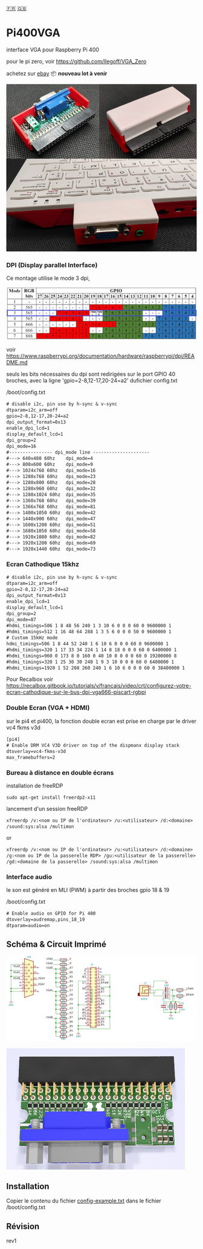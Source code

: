 [:fr:](LISEZMOI.md) [:uk:](README.md)

# Pi400VGA
interface VGA pour Raspberry Pi 400 

pour le pi zero, voir https://github.com/llegoff/VGA_Zero

achetez sur [ebay](https://www.ebay.fr/itm/154303921644) :package: **nouveau lot à venir**

![](img/Pi400VGA.jpg)

### DPI (Display parallel Interface)
Ce montage utilise le mode 3 dpi, 

![](img/dpi-packing.png)

voir https://www.raspberrypi.org/documentation/hardware/raspberrypi/dpi/README.md

seuls les bits nécessaires du dpi sont redirigées sur le port GPIO 40 broches, avec la ligne 'gpio=2-8,12-17,20-24=a2' dufichier config.txt 

/boot/config.txt

    # disable i2c, pin use by h-sync & v-sync
    dtparam=i2c_arm=off
    gpio=2-8,12-17,20-24=a2
    dpi_output_format=0x13
    enable_dpi_lcd=1
    display_default_lcd=1
    dpi_group=2
    dpi_mode=16
    #---------------- dpi_mode line ---------------------
    #---> 640x480 60hz    dpi_mode=4
    #---> 800x600 60hz    dpi_mode=9
    #---> 1024x768 60hz   dpi_mode=16
    #---> 1280x768 60hz   dpi_mode=23
    #---> 1280x800 60hz   dpi_mode=28
    #---> 1280x960 60hz   dpi_mode=32
    #---> 1280x1024 60hz  dpi_mode=35
    #---> 1360x768 60hz   dpi_mode=39
    #---> 1366x768 60hz   dpi_mode=81
    #---> 1400x1050 60hz  dpi_mode=42
    #---> 1440x900 60hz   dpi_mode=47
    #---> 1600x1200 60hz  dpi_mode=51
    #---> 1680x1050 60hz  dpi_mode=58
    #---> 1920x1080 60hz  dpi_mode=82
    #---> 1920x1200 60hz  dpi_mode=69
    #---> 1920x1440 60hz  dpi_mode=73    
    

### Ecran Cathodique 15khz

    # disable i2c, pin use by h-sync & v-sync
    dtparam=i2c_arm=off
    gpio=2-8,12-17,20-24=a2
    dpi_output_format=0x13
    enable_dpi_lcd=1
    display_default_lcd=1
    dpi_group=2
    dpi_mode=87
    #hdmi_timings=506 1 8 48 56 240 1 3 10 6 0 0 0 60 0 9600000 1
    #hdmi_timings=512 1 16 48 64 288 1 3 5 6 0 0 0 50 0 9600000 1
    # Custom 15kHz mode
    hdmi_timings=506 1 8 44 52 240 1 6 10 6 0 0 0 60 0 9600000 1
    #hdmi_timings=320 1 17 33 34 224 1 14 8 18 0 0 0 60 0 6400000 1
    #hdmi_timings=960 0 173 8 0 160 0 40 10 0 0 0 0 60 0 19200000 8
    #hdmi_timings=320 1 25 30 30 240 1 9 3 10 0 0 0 60 0 6400000 1
    #hdmi_timings=1920 1 52 208 260 240 1 6 10 6 0 0 0 60 0 38400000 1
    
Pour Recalbox voir https://recalbox.gitbook.io/tutorials/v/francais/video/crt/configurez-votre-ecran-cathodique-sur-le-bus-dpi-vga666-piscart-rgbpi

    
### Double Ecran (VGA + HDMI)

sur le pi4 et pi400, la fonction double ecran est prise en charge par le driver vc4 fkms v3d

    [pi4]
    # Enable DRM VC4 V3D driver on top of the dispmanx display stack
    dtoverlay=vc4-fkms-v3d
    max_framebuffers=2

### Bureau à distance en double écrans

installation de freeRDP

    sudo apt-get install freerdp2-x11

lancement d'un session freeRDP
    
    xfreerdp /v:<nom ou IP de l'ordinateur> /u:<utilisateur> /d:<domaine> /sound:sys:alsa /multimon

or

    xfreerdp /v:<nom ou IP de l'ordinateur> /u:<utilisateur> /d:<domaine> /g:<nom ou IP de la passerelle RDP> /gu:<utilisateur de la passerelle> /gd:<domaine de la passerelle> /sound:sys:alsa /multimon

### Interface audio
le son est généré en MLI (PWM) à partir des broches gpio 18 & 19

/boot/config.txt

    # Enable audio on GPIO for Pi 400
    dtoverlay=audremap,pins_18_19
    dtparam=audio=on
    
## Schéma & Circuit Imprimé
![sch](img/sch.PNG)

![pcb](img/3D.PNG)

## Installation
Copier le contenu du fichier [config-example.txt](img/config-example.txt?raw=true) dans le fichier /boot/config.txt

## Révision
rev1

